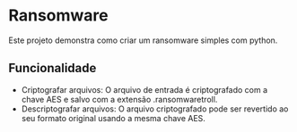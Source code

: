 # Ransomware 
Este projeto demonstra como criar um ransomware simples com python.

## Funcionalidade
- Criptografar arquivos: O arquivo de entrada é criptografado com a chave AES e salvo com a extensão .ransomwaretroll.
- Descriptografar arquivos: O arquivo criptografado pode ser revertido ao seu formato original usando a mesma chave AES.
